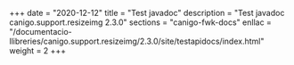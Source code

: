 +++
date        = "2020-12-12"
title       = "Test javadoc"
description = "Test javadoc canigo.support.resizeimg 2.3.0"
sections    = "canigo-fwk-docs"
enllac		= "/documentacio-llibreries/canigo.support.resizeimg/2.3.0/site/testapidocs/index.html"
weight		= 2
+++
